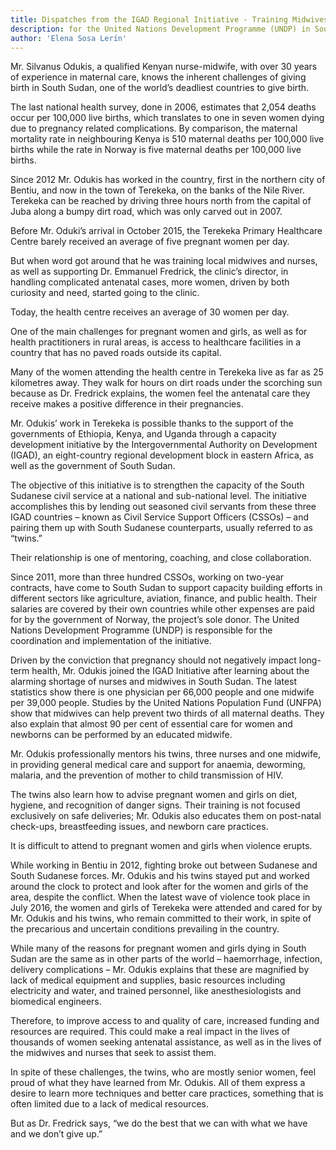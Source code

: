 ```yaml
---
title: Dispatches from the IGAD Regional Initiative - Training Midwives for Safe Pregnancies in Terekeka
description: for the United Nations Development Programme (UNDP) in South Sudan. (September 2016)
author: 'Elena Sosa Lerín'
---
```


Mr. Silvanus Odukis, a qualified Kenyan nurse-midwife, with over 30 years of experience in maternal care, knows the inherent challenges of giving birth in South Sudan, one of the world’s deadliest countries to give birth.

The last national health survey, done in 2006, estimates that 2,054 deaths occur per 100,000 live births, which translates to one in seven women dying due to pregnancy related complications. By comparison, the maternal mortality rate in neighbouring Kenya is 510 maternal deaths per 100,000 live births while the rate in Norway is five maternal deaths per 100,000 live births.

Since 2012 Mr. Odukis has worked in the country, first in the northern city of Bentiu, and now in the town of Terekeka, on the banks of the Nile River. Terekeka can be reached by driving three hours north from the capital of Juba along a bumpy dirt road, which was only carved out in 2007.

Before Mr. Oduki’s arrival in October 2015, the Terekeka Primary Healthcare Centre barely received an average of five pregnant women per day.

But when word got around that he was training local midwives and nurses, as well as supporting Dr. Emmanuel Fredrick, the clinic’s director, in handling complicated antenatal cases, more women, driven by both curiosity and need, started going to the clinic.

Today, the health centre receives an average of 30 women per day.

One of the main challenges for pregnant women and girls, as well as for health practitioners in rural areas, is access to healthcare facilities in a country that has no paved roads outside its capital.

Many of the women attending the health centre in Terekeka live as far as 25 kilometres away. They walk for hours on dirt roads under the scorching sun because as Dr. Fredrick explains, the women feel the antenatal care they receive makes a positive difference in their pregnancies.

Mr. Odukis’ work in Terekeka is possible thanks to the support of the governments of Ethiopia, Kenya, and Uganda through a capacity development initiative by the Intergovernmental Authority on Development (IGAD), an eight-country regional development block in eastern Africa, as well as the government of South Sudan.

The objective of this initiative is to strengthen the capacity of the South Sudanese civil service at a national and sub-national level. The initiative accomplishes this by lending out seasoned civil servants from these three IGAD countries – known as Civil Service Support Officers (CSSOs) – and pairing them up with South Sudanese counterparts, usually referred to as “twins.”

Their relationship is one of mentoring, coaching, and close collaboration.

Since 2011, more than three hundred CSSOs, working on two-year contracts, have come to South Sudan to support capacity building efforts in different sectors like agriculture, aviation, finance, and public health. Their salaries are covered by their own countries while other expenses are paid for by the government of Norway, the project’s sole donor. The United Nations Development Programme (UNDP) is responsible for the coordination and implementation of the initiative.

Driven by the conviction that pregnancy should not negatively impact long-term health, Mr. Odukis joined the IGAD Initiative after learning about the alarming shortage of nurses and midwives in South Sudan. The latest statistics show there is one physician per 66,000 people and one midwife per 39,000 people.
Studies by the United Nations Population Fund (UNFPA) show that midwives can help prevent two thirds of all maternal deaths. They also explain that almost 90 per cent of essential care for women and newborns can be performed by an educated midwife.

Mr. Odukis professionally mentors his twins, three nurses and one midwife, in providing general medical care and support for anaemia, deworming, malaria, and the prevention of mother to child transmission of HIV.

The twins also learn how to advise pregnant women and girls on diet, hygiene, and recognition of danger signs. Their training is not focused exclusively on safe deliveries; Mr. Odukis also educates them on post-natal check-ups, breastfeeding issues, and newborn care practices.

It is difficult to attend to pregnant women and girls when violence erupts.

While working in Bentiu in 2012, fighting broke out between Sudanese and South Sudanese forces. Mr. Odukis and his twins stayed put and worked around the clock to protect and look after for the women and girls of the area, despite the conflict. When the latest wave of violence took place in July 2016, the women and girls of Terekeka were attended and cared for by Mr. Odukis and his twins, who remain committed to their work, in spite of the precarious and uncertain conditions prevailing in the country.

While many of the reasons for pregnant women and girls dying in South Sudan are the same as in other parts of the world – haemorrhage, infection, delivery complications – Mr. Odukis explains that these are magnified by lack of medical equipment and supplies, basic resources including electricity and water, and trained personnel, like anesthesiologists and biomedical engineers.

Therefore, to improve access to and quality of care, increased funding and resources are required. This could make a real impact in the lives of thousands of women seeking antenatal assistance, as well as in the lives of the midwives and nurses that seek to assist them.

In spite of these challenges, the twins, who are mostly senior women, feel proud of what they have learned from Mr. Odukis. All of them express a desire to learn more techniques and better care practices, something that is often limited due to a lack of medical resources.

But as Dr. Fredrick says, “we do the best that we can with what we have and we don’t give up.”